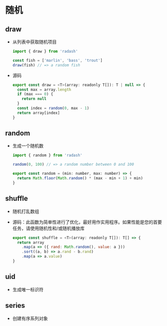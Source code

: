 # 随机

## draw

+ 从列表中获取随机项目

  ```js
  import { draw } from 'radash'

  const fish = ['marlin', 'bass', 'trout']
  draw(fish) // => a random fish
  ```

+ 源码

  ```js
  export const draw = <T>(array: readonly T[]): T | null => {
    const max = array.length
    if (max === 0) {
      return null
    }
    const index = random(0, max - 1)
    return array[index]
  }
  ```

## random

+ 生成一个随机数

  ```js
  import { random } from 'radash'

  random(0, 100) // => a random number between 0 and 100
  ```

  ```js
  export const random = (min: number, max: number) => {
    return Math.floor(Math.random() * (max - min + 1) + min)
  }
  ```

## shuffle

+ 随机打乱数组

+ 源码：此函数为简单性进行了优化，最好用作实用程序。如果性能是您的首要任务，请使用随机性和/或随机播放库

  ```js
  export const shuffle = <T>(array: readonly T[]): T[] => {
    return array
      .map(a => ({ rand: Math.random(), value: a }))
      .sort((a, b) => a.rand - b.rand)
      .map(a => a.value)
  }
  ```

## uid

+ 生成唯一标识符

## series

+ 创建有序系列对象

